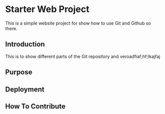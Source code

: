 # Starter Web Project

This is a simple website project for show how to use Git and Github so there.

## Introduction

This is to show different parts of the Git repository and veroadfiaf;hf;lkajfaj

## Purpose

## Deployment

## How To Contribute

